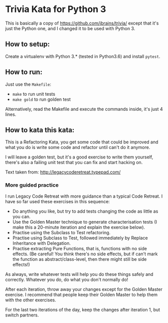 # Trivia Kata for Python 3

This is basically a copy of https://github.com/jbrains/trivia/ except that it's
just the Python one, and I changed it to be used with Python 3.

## How to setup:

Create a virtualenv with Python 3.* (tested in Python3.6) and install `pytest`.

## How to run:

Just use the `Makefile`:

- `make` to run unit tests
- `make gold` to run golden test

Alternatively, read the Makefile and execute the commands inside, it's just 4 lines.

## How to kata this kata:

This is a Refactoring Kata, you get some code that could be improved and what
you do is write some code and refactor until can't do it anymore.

I will leave a golden test, but it's a good exercise to write them yourself,
there's also a failing unit test that you can fix and start hacking on.

Text taken from: http://legacycoderetreat.typepad.com/

### More guided practice

I run Legacy Code Retreat with more guidance than a typical Code Retreat. I have so far used these exercises in this sequence:

- Do anything you like, but try to add tests changing the code as little as you can.
- Use the Golden Master technique to generate characterisation tests (I make this a 20-minute iteration and explain the exercise below).
- Practise using the Subclass to Test refactoring.
- Practise using Subclass to Test, followed immediately by Replace Inheritance with Delegation.
- Practise extracting Pure Functions, that is, functions with no side effects. (Be careful! You think there's no side effects, but if can't mark the function as abstract/class-level, then there might still be side effects!)

As always, write whatever tests will help you do these things safely and correctly. Whatever you do, do what you don't normally do!

After each iteration, throw away your changes except for the Golden Master
exercise. I recommend that people keep their Golden Master to help them with
the other exercises.

For the last two iterations of the day, keep the changes after iteration 1, but
switch partners.
